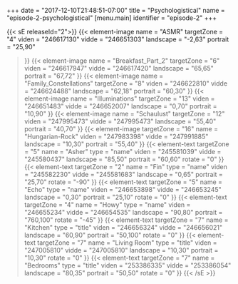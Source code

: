 +++
date = "2017-12-10T21:48:51-07:00"
title = "Psychologistical"
name = "episode-2-psychologistical"
[menu.main]
  identifier = "episode-2"
+++

{{< sE releaseId="2">}}
  {{< element-image
    name        =  "ASMR"
    targetZone  =  "4"
    viden       = "246617130"
    vidde       = "246651303"
    landscape    = "-2,63"
    portrait    = "25,90"
  >}}
  {{< element-image
    name        =  "Breakfast_Part_2"
    targetZone  =  "6"
    viden       = "246617947"
    vidde       = "246617420"
    landscape    = "65,65"
    portrait    = "67,72"
  >}}
  {{< element-image
    name        =  "Family_Constellations"
    targetZone  =  "8"
    viden       = "246622810"
    vidde       = "246624488"
    landscape    = "62,18"
    portrait    = "60,30"
  >}}
  {{< element-image
    name        =  "Illuminations"
    targetZone  =  "13"
    viden       = "246651483"
    vidde       = "246652007"
    landscape    = "0,70"
    portrait    = "10,90"
  >}}
  {{< element-image
    name        =  "Schaulust"
    targetZone  =  "12"
    viden       = "247995473"
    vidde       = "247995473"
    landscape    = "55,40"
    portrait    = "40,70"
  >}}
  {{< element-image
    targetZone  =  "16"
    name        =  "Hungarian-Rock"
    viden       = "247983398"
    vidde       = "247991885"
    landscape   = "10,30"
    portrait    = "55,40"
  >}}
    {{< element-text
    targetZone  =  "5"
    name        =  "Asher"
    type        = "name"
    viden       = "245581039"
    vidde       = "245580437"
    landscape    = "85,50"
    portrait    = "60,60"
    rotate      = "0"
  >}}
  {{< element-text
    targetZone  =  "2"
    name        =  "Fin"
    type        = "name"
    viden       = "245582230"
    vidde       = "245581683"
    landscape   = "0,65"
    portrait    = "25,70"
    rotate      = "-90"
  >}}
  {{< element-text
    targetZone  =  "5"
    name        =  "Echo"
    type        = "name"
    viden       = "246653898"
    vidde       = "246653245"
    landscape   = "0,30"
    portrait    = "25,10"
    rotate      = "0"
  >}}
  {{< element-text
    targetZone  =  "4"
    name        =  "Howy"
    type        = "name"
    viden       = "246655234"
    vidde       = "246654535"
    landscape   = "90,80"
    portrait    = "760,100"
    rotate      = "-45"
  >}}
  {{< element-text
    targetZone  =  "7"
    name        =  "Kitchen"
    type        = "title"
    viden       = "246656324"
    vidde       = "246656021"
    landscape   = "60,90"
    portrait    = "50,100"
    rotate      = "0"
  >}}
  {{< element-text
    targetZone  =  "7"
    name        =  "Living Room"
    type        = "title"
    viden       = "247005810"
    vidde       = "247005810"
    landscape   = "10,30"
    portrait    = "10,30"
    rotate      = "0"
  >}}
  {{< element-text
    targetZone  =  "7"
    name        =  "Bedrooms"
    type        = "title"
    viden       = "253386335"
    vidde       = "253386054"
    landscape   = "80,35"
    portrait    = "50,50"
    rotate      = "0"
  >}}
{{< /sE >}}